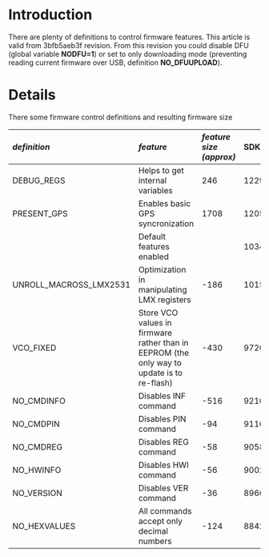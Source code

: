 # Introduction #

There are plenty of definitions to control firmware features. This article is valid from 3bfb5aeb3f revision. From this revision you could disable DFU (global variable **NODFU=1**) or set to only downloading mode (preventing reading current firmware over USB, definition **NO\_DFUUPLOAD**).


# Details #

There some firmware control definitions and resulting firmware size


|_definition_|_feature_|_feature size (approx)_|SDK=0|SDK=0, -DNO\_DFUUPLOAD|NODFU=1|
|:-----------|:--------|:----------------------|:----|:---------------------|:------|
|DEBUG\_REGS|Helps to get internal variables|246|12296|11874|9952|
|PRESENT\_GPS|Enables basic GPS syncronization|1708|12050|11628|9710|
|   |Default features enabled|  |10342|9920|8006|
|UNROLL\_MACROSS\_LMX2531|Optimization in manipulating LMX registers|-186|10156|9734|7822|
|VCO\_FIXED|Store VCO values in firmware rather than in EEPROM (the only way to update is to re-flash)|-430|9726|9304|7400|
|NO\_CMDINFO|Disables INF command|-516|9210|8788|6890|
|NO\_CMDPIN|Disables PIN command|-94|9116|8694|6796|
|NO\_CMDREG|Disables REG command|-58|9058|8636|6738|
|NO\_HWINFO|Disables HWI command|-56|9002|8580|6682|
|NO\_VERSION|Disables VER command|-36|8966|8544|6646|
|NO\_HEXVALUES|All commands accept only decimal numbers|-124|8842|8420|6522|